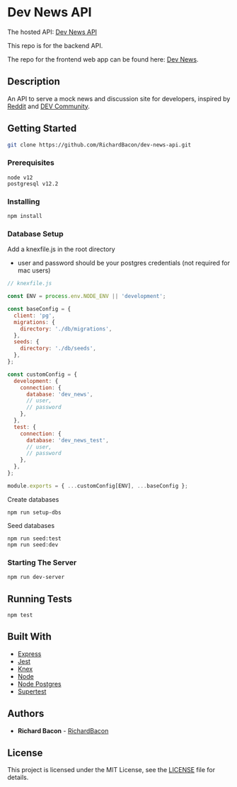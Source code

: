 # Dev News API

The hosted API: [Dev News API](https://dev-news-api.herokuapp.com/api)

This repo is for the backend API.

The repo for the frontend web app can be found here: [Dev News](https://github.com/RichardBacon/dev-news).

## Description

An API to serve a mock news and discussion site for developers, inspired by [Reddit](https://www.reddit.com/) and [DEV Community](https://dev.to/).

## Getting Started

```bash
git clone https://github.com/RichardBacon/dev-news-api.git
```

### Prerequisites

```
node v12
postgresql v12.2
```

### Installing

```
npm install
```

### Database Setup

Add a knexfile.js in the root directory

- user and password should be your postgres credentials (not required for mac users)

```js
// knexfile.js

const ENV = process.env.NODE_ENV || 'development';

const baseConfig = {
  client: 'pg',
  migrations: {
    directory: './db/migrations',
  },
  seeds: {
    directory: './db/seeds',
  },
};

const customConfig = {
  development: {
    connection: {
      database: 'dev_news',
      // user,
      // password
    },
  },
  test: {
    connection: {
      database: 'dev_news_test',
      // user,
      // password
    },
  },
};

module.exports = { ...customConfig[ENV], ...baseConfig };
```

Create databases

```
npm run setup-dbs
```

Seed databases

```
npm run seed:test
npm run seed:dev
```

### Starting The Server

```
npm run dev-server
```

## Running Tests

```
npm test
```

## Built With

- [Express](https://expressjs.com/)
- [Jest](https://jestjs.io/)
- [Knex](http://knexjs.org/)
- [Node](https://nodejs.org/en/)
- [Node Postgres](https://node-postgres.com/)
- [Supertest](https://github.com/visionmedia/supertest)

## Authors

- **Richard Bacon** - [RichardBacon](https://github.com/RichardBacon)

## License

This project is licensed under the MIT License, see the [LICENSE](LICENSE) file for details.
